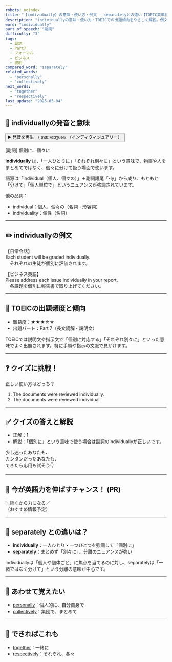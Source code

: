 ```yaml
---
robots: noindex
title: "【individually】の意味・使い方・例文 ― separatelyとの違い【TOEIC英単語】"
description: "individuallyの意味・使い方・TOEICでの出題傾向をやさしく解説。例文・クイズ付きでseparatelyとの違いもわかりやすく学べます。"
word: "individually"
part_of_speech: "副詞"
difficulty: "3"
tags:
  - 副詞
  - Part7
  - フォーマル
  - ビジネス
  - 説明
compared_word: "separately"
related_words:
  - "personally"
  - "collectively"
next_words:
  - "together"
  - "respectively"
last_update: "2025-05-04"
---
```


## 🔰 individuallyの発音と意味

<button class="play-audio" onclick="playTTS('individually')">
  <span class="play-audio-main">
    ▶️ 発音を再生　/ˌɪndɪˈvɪdʒuəli/
  </span>
  <span class="play-audio-sub">
    （インディヴィジュアリー）
  </span>
</button>

[副詞] 個別に、個々に

**individually** は、「一人ひとりに」「それぞれ別々に」という意味で、物事や人をまとめてではなく、個々に分けて扱う場面で使います。

語源は「individual（個人、個々の）」＋副詞語尾「-ly」から成り、もともと「分けて」「個人単位で」というニュアンスが強調されています。

他の品詞：  
- individual：個人、個々の（名詞・形容詞）
- individuality：個性（名詞）

---

## ✏️ individuallyの例文

【日常会話】  
Each student will be graded individually.  
　それぞれの生徒が個別に評価されます。

【ビジネス英語】  
Please address each issue individually in your report.  
　各課題を個別に報告書で取り上げてください。

---

## 🎯 TOEICの出題頻度と傾向

- 難易度：★★★☆☆
- 出題パート：Part 7（長文読解・説明文）

TOEICでは説明文や指示文で「個別に対応する」「それぞれ別々に」といった意味でよく出題されます。特に手順や指示の文脈で見かけます。

---

## ❓ クイズに挑戦！

正しい使い方はどっち？

1. The documents were reviewed individually.  
2. The documents were reviewed individual.

---

## ✅ クイズの答えと解説

- 正解：**1**
- 解説：「個別に」という意味で使う場合は副詞のindividuallyが正しいです。

少し迷ったあなたも、  
カンタンだったあなたも、  
できたら応用も試そう👇️

---

## 🚀 今が英語力を伸ばすチャンス！ (PR)

<div class="info-center">
＼続くから力になる／<br>  
（おすすめ情報予定）
</div>

---

## 🤔  separately との違いは？

- **individually**：一人ひとり・一つひとつを強調して「個別に」
- **[separately](/separately)**：まとめず「別々に」、分離のニュアンスが強い

individuallyは「個人や個体ごと」に焦点を当てるのに対し、separatelyは「一緒ではなく分けて」という分離の意味が中心です。

---

## 🧩 あわせて覚えたい

- [personally](/personally)：個人的に、自分自身で
- [collectively](/collectively)：集団で、まとめて

---

## 📖 できればこれも

- [together](/together)：一緒に
- [respectively](/respectively)：それぞれ、各々

<!-- cvid: aid44_bid33 -->
